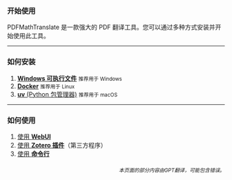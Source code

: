 ### 开始使用

PDFMathTranslate 是一款强大的 PDF 翻译工具。您可以通过多种方式安装并开始使用此工具。

---

### 如何安装

1. [**Windows 可执行文件**](./INSTALLATION_winexe.md) <small>推荐用于 Windows</small>
2. [**Docker**](./INSTALLATION_docker.md) <small>推荐用于 Linux</small>
3. [**uv** (Python 包管理器)](./INSTALLATION_uv.md) <small>推荐用于 macOS</small>

---

### 如何使用

1. [使用 **WebUI**](./USAGE_webui.md)
2. [使用 **Zotero 插件**](https://github.com/guaguastandup/zotero-pdf2zh)（第三方程序）
3. [使用 **命令行**](./USAGE_commandline.md)

<div align="right"> 
<h6><small>本页面的部分内容由GPT翻译，可能包含错误。</small></h6>